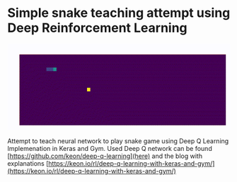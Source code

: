 # Simple snake teaching attempt using Deep Reinforcement Learning

![animation](./assets/snake.gif)

Attempt to teach neural network to play snake game using Deep Q Learning Implemenation in Keras and Gym.
Used Deep Q network can be found [https://github.com/keon/deep-q-learning](here) and the blog with
explanations [https://keon.io/rl/deep-q-learning-with-keras-and-gym/](https://keon.io/rl/deep-q-learning-with-keras-and-gym/)
